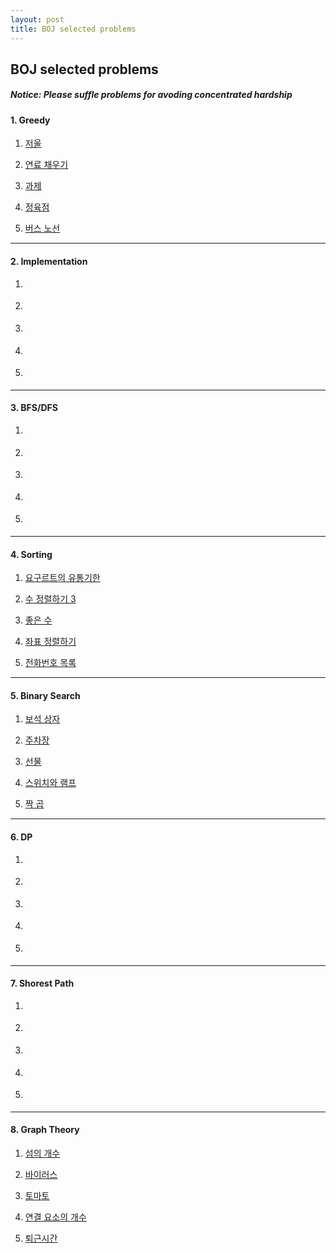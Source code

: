 ```yaml
---
layout: post
title: BOJ selected problems
---
```

## BOJ selected problems

##### *Notice: Please suffle problems for avoding concentrated hardship*

#### 1.  Greedy

1. [저울](https://www.acmicpc.net/problem/2437)

2. [연료 채우기](https://www.acmicpc.net/problem/1826)

3. [과제](https://www.acmicpc.net/problem/13904])

4. [정육점](https://www.acmicpc.net/problem/2258)

5. [버스 노선](https://www.acmicpc.net/problem/10165)

---

#### 2.  Implementation

1. []()

2. []()

3. []()

4. []()

5. []()

---

#### 3. BFS/DFS

1. []()

2. []()

3. []()

4. []()

5. []()

---

#### 4. Sorting

1. [요구르트의 유통기한](https://www.acmicpc.net/problem/1381)

2. [수 정렬하기 3](https://www.acmicpc.net/problem/10989)

3. [좋은 수](https://www.acmicpc.net/problem/1060)

4. [좌표 정렬하기](https://www.acmicpc.net/problem/11650)

5. [전화번호 목록](https://www.acmicpc.net/problem/5052)

---

#### 5. Binary Search

1. [보석 상자](https://www.acmicpc.net/problem/2792)

2. [주차장](https://www.acmicpc.net/problem/1348)

3. [선물](https://www.acmicpc.net/problem/1166)

4. [스위치와 램프](https://www.acmicpc.net/problem/16960)

5. [짝 곱](https://www.acmicpc.net/problem/9753)

---

#### 6. DP

1. []()

2. []()

3. []()

4. []()

5. []()

---

#### 7. Shorest Path

1. []()

2. []()

3. []()

4. []()

5. []()

---

#### 8. Graph Theory

1. [섬의 개수](https://www.acmicpc.net/problem/4963)

2. [바이러스](https://www.acmicpc.net/problem/2606)

3. [토마토](https://www.acmicpc.net/problem/7576)

4. [연결 요소의 개수](https://www.acmicpc.net/problem/11724)

5. [퇴근시간](https://www.acmicpc.net/problem/11781)